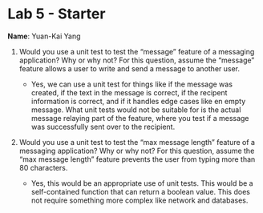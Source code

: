 # Lab 5 - Starter
**Name**: Yuan-Kai Yang

1) Would you use a unit test to test the “message” feature of a messaging application? Why or why not? For this question, assume the “message” feature allows a user to write and send a message to another user.
   * Yes, we can use a unit test for things like if the message was created, if the text in the message is correct, if the recipent information is correct, and if it handles edge cases like en empty message. What unit tests would not be suitable for is the actual message relaying part of the feature, where you test if a message was successfully sent over to the recipient. 

2) Would you use a unit test to test the “max message length” feature of a messaging application? Why or why not? For this question, assume the “max message length” feature prevents the user from typing more than 80 characters.
   *  Yes, this would be an appropriate use of unit tests. This would be a self-contained function that can return a boolean value. This does not require something more complex like network and databases.